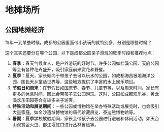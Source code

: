 # 地摊场所



## 公园地摊经济

每年一到某些时候，成都的公园里面带小孩玩的就特别多，分别是哪些时候？

这个其实还要分在哪个公园，以下是成都公园亲子游玩的旺季时段和推荐地点：

1. **春季**：春天气候宜人，是户外游玩的好时节。许多公园如桂溪公园、天府公园等会有各种花卉盛开，吸引家庭前来赏花和野餐。
2. **夏季**：夏天，家长倾向于带孩子去可以玩水的公园，如成都海昌极地海洋公园、国色天乡童话世界等，这些地方提供了丰富的水上娱乐项目。
3. **节假日和周末**：在节假日如国庆节、春节、儿童节等，以及周末时间，家长有更多的休息时间，因此会带孩子去公园游玩。这时，公园如成都欢乐谷、黄龙溪欢乐田园等会有较多亲子游客。
4. **特殊活动和展览期间**：一些公园或博物馆在举办特殊活动或展览时，也会吸引大量家庭，如金沙遗址博物馆的唐代珍藏展览、泰迪熊博物馆等。
5. **暑期**：夏季学校放假期间，家长会带孩子去公园进行避暑和休闲活动，如天台山观赏萤火虫、都江堰虹口进行丛林冒险等。